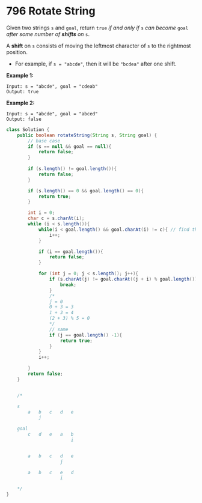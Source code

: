 # 796 Rotate String

Given two strings `s` and `goal`, return `true` *if and only if* `s` *can become* `goal` *after some number of **shifts** on* `s`.

A **shift** on `s` consists of moving the leftmost character of `s` to the rightmost position.

- For example, if `s = "abcde"`, then it will be `"bcdea"` after one shift.

 

**Example 1:**

```
Input: s = "abcde", goal = "cdeab"
Output: true
```

**Example 2:**

```
Input: s = "abcde", goal = "abced"
Output: false
```



```java
class Solution {
    public boolean rotateString(String s, String goal) {
        // base case
        if (s == null && goal == null){
            return false;
        }
        
        if (s.length() != goal.length()){
            return false;
        }

        if (s.length() == 0 && goal.length() == 0){
            return true;
        }

        int i = 0;
        char c = s.charAt(i);
        while (i < s.length()){
            while(i < goal.length() && goal.charAt(i) != c){ // find the first same character
                i++;
            }

            if (i == goal.length()){
                return false;
            }

            for (int j = 0; j < s.length(); j++){
                if (s.charAt(j) != goal.charAt((j + i) % goal.length())){
                    break;
                }
                /*
                j = 0
                0 + 3 = 3 
                1 + 3 = 4 
                (2 + 3) % 5 = 0 
                */
                // same 
                if (j == goal.length() -1){
                    return true;
                }
            }
            i++;

        }
        return false;
    }


    /* 

    s
        a   b   c   d   e
            j
    
    goal
        c   d   e   a   b
                        i


        a   b   c   d   e
                    j 

        a   b   c   e   d
                    i  

    */
}
```

